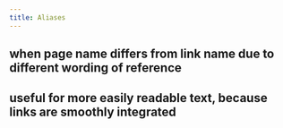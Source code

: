 ```yaml
---
title: Aliases
---
```


## when page name differs from link name due to different wording of reference

## useful for more easily readable text, because links are smoothly integrated
